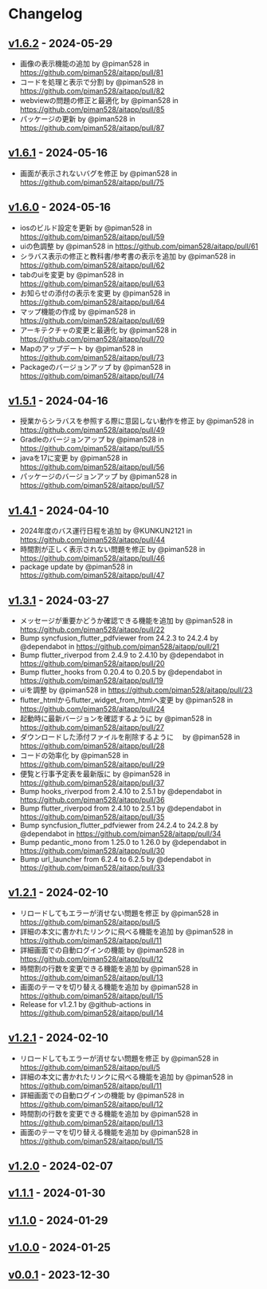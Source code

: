 # Changelog

## [v1.6.2](https://github.com/piman528/aitapp/compare/v1.6.1...v1.6.2) - 2024-05-29
- 画像の表示機能の追加 by @piman528 in https://github.com/piman528/aitapp/pull/81
- コードを処理と表示で分割 by @piman528 in https://github.com/piman528/aitapp/pull/82
- webviewの問題の修正と最適化 by @piman528 in https://github.com/piman528/aitapp/pull/85
- パッケージの更新 by @piman528 in https://github.com/piman528/aitapp/pull/87

## [v1.6.1](https://github.com/piman528/aitapp/compare/v1.6.0...v1.6.1) - 2024-05-16
- 画面が表示されないバグを修正 by @piman528 in https://github.com/piman528/aitapp/pull/75

## [v1.6.0](https://github.com/piman528/aitapp/compare/v1.5.1...v1.6.0) - 2024-05-16
- iosのビルド設定を更新 by @piman528 in https://github.com/piman528/aitapp/pull/59
- uiの色調整 by @piman528 in https://github.com/piman528/aitapp/pull/61
- シラバス表示の修正と教科書/参考書の表示を追加 by @piman528 in https://github.com/piman528/aitapp/pull/62
- tabのuiを変更 by @piman528 in https://github.com/piman528/aitapp/pull/63
- お知らせの添付の表示を変更 by @piman528 in https://github.com/piman528/aitapp/pull/64
- マップ機能の作成 by @piman528 in https://github.com/piman528/aitapp/pull/69
- アーキテクチャの変更と最適化 by @piman528 in https://github.com/piman528/aitapp/pull/70
- Mapのアップデート by @piman528 in https://github.com/piman528/aitapp/pull/73
- Packageのバージョンアップ by @piman528 in https://github.com/piman528/aitapp/pull/74

## [v1.5.1](https://github.com/piman528/aitapp/compare/v1.5.0...v1.5.1) - 2024-04-16
- 授業からシラバスを参照する際に意図しない動作を修正 by @piman528 in https://github.com/piman528/aitapp/pull/49
- Gradleのバージョンアップ by @piman528 in https://github.com/piman528/aitapp/pull/55
- javaを17に変更 by @piman528 in https://github.com/piman528/aitapp/pull/56
- パッケージのバージョンアップ by @piman528 in https://github.com/piman528/aitapp/pull/57

## [v1.4.1](https://github.com/piman528/aitapp/compare/v1.4.0...v1.4.1) - 2024-04-10
- 2024年度のバス運行日程を追加 by @KUNKUN2121 in https://github.com/piman528/aitapp/pull/44
- 時間割が正しく表示されない問題を修正 by @piman528 in https://github.com/piman528/aitapp/pull/46
- package update by @piman528 in https://github.com/piman528/aitapp/pull/47

## [v1.3.1](https://github.com/piman528/aitapp/compare/v1.3.0...v1.3.1) - 2024-03-27
- メッセージが重要かどうか確認できる機能を追加 by @piman528 in https://github.com/piman528/aitapp/pull/22
- Bump syncfusion_flutter_pdfviewer from 24.2.3 to 24.2.4 by @dependabot in https://github.com/piman528/aitapp/pull/21
- Bump flutter_riverpod from 2.4.9 to 2.4.10 by @dependabot in https://github.com/piman528/aitapp/pull/20
- Bump flutter_hooks from 0.20.4 to 0.20.5 by @dependabot in https://github.com/piman528/aitapp/pull/19
- uiを調整 by @piman528 in https://github.com/piman528/aitapp/pull/23
- flutter_htmlからflutter_widget_from_htmlへ変更 by @piman528 in https://github.com/piman528/aitapp/pull/24
- 起動時に最新バージョンを確認するように by @piman528 in https://github.com/piman528/aitapp/pull/27
- ダウンロードした添付ファイルを削除するように　 by @piman528 in https://github.com/piman528/aitapp/pull/28
- コードの効率化 by @piman528 in https://github.com/piman528/aitapp/pull/29
- 便覧と行事予定表を最新版に by @piman528 in https://github.com/piman528/aitapp/pull/37
- Bump hooks_riverpod from 2.4.10 to 2.5.1 by @dependabot in https://github.com/piman528/aitapp/pull/36
- Bump flutter_riverpod from 2.4.10 to 2.5.1 by @dependabot in https://github.com/piman528/aitapp/pull/35
- Bump syncfusion_flutter_pdfviewer from 24.2.4 to 24.2.8 by @dependabot in https://github.com/piman528/aitapp/pull/34
- Bump pedantic_mono from 1.25.0 to 1.26.0 by @dependabot in https://github.com/piman528/aitapp/pull/30
- Bump url_launcher from 6.2.4 to 6.2.5 by @dependabot in https://github.com/piman528/aitapp/pull/33

## [v1.2.1](https://github.com/piman528/aitapp/compare/v1.2.0...v1.2.1) - 2024-02-10
- リロードしてもエラーが消せない問題を修正 by @piman528 in https://github.com/piman528/aitapp/pull/5
- 詳細の本文に書かれたリンクに飛べる機能を追加 by @piman528 in https://github.com/piman528/aitapp/pull/11
- 詳細画面での自動ログインの機能 by @piman528 in https://github.com/piman528/aitapp/pull/12
- 時間割の行数を変更できる機能を追加 by @piman528 in https://github.com/piman528/aitapp/pull/13
- 画面のテーマを切り替える機能を追加 by @piman528 in https://github.com/piman528/aitapp/pull/15
- Release for v1.2.1 by @github-actions in https://github.com/piman528/aitapp/pull/14

## [v1.2.1](https://github.com/piman528/aitapp/compare/v1.2.0...v1.2.1) - 2024-02-10
- リロードしてもエラーが消せない問題を修正 by @piman528 in https://github.com/piman528/aitapp/pull/5
- 詳細の本文に書かれたリンクに飛べる機能を追加 by @piman528 in https://github.com/piman528/aitapp/pull/11
- 詳細画面での自動ログインの機能 by @piman528 in https://github.com/piman528/aitapp/pull/12
- 時間割の行数を変更できる機能を追加 by @piman528 in https://github.com/piman528/aitapp/pull/13
- 画面のテーマを切り替える機能を追加 by @piman528 in https://github.com/piman528/aitapp/pull/15

## [v1.2.0](https://github.com/piman528/aitapp/compare/v1.1.1...v1.2.0) - 2024-02-07

## [v1.1.1](https://github.com/piman528/aitapp/compare/v1.1.0...v1.1.1) - 2024-01-30

## [v1.1.0](https://github.com/piman528/aitapp/compare/v1.0.0...v1.1.0) - 2024-01-29

## [v1.0.0](https://github.com/piman528/aitapp/compare/v0.0.1...v1.0.0) - 2024-01-25

## [v0.0.1](https://github.com/piman528/aitapp/commits/v0.0.1) - 2023-12-30
